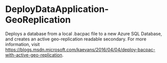 # DeployDataApplication-GeoReplication
Deploys a database from a local .bacpac file to a new Azure SQL Database, and creates an active geo-replication readable secondary.
For more information, visit <a href="https://blogs.msdn.microsoft.com/kaevans/2016/04/04/deploy-bacpac-with-active-geo-replication">https://blogs.msdn.microsoft.com/kaevans/2016/04/04/deploy-bacpac-with-active-geo-replication</a>.

